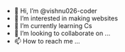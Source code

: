- 👋 Hi, I’m @vishnu026-coder
- 👀 I’m interested in making websites
- 🌱 I’m currently learning Cs
- 💞️ I’m looking to collaborate on ...
- 📫 How to reach me ...

<!---
vishnu026-coder/vishnu026-coder is a ✨ special ✨ repository because its `README.md` (this file) appears on your GitHub profile.
You can click the Preview link to take a look at your changes.
--->

